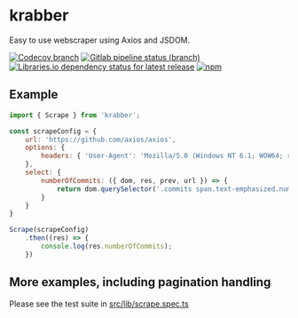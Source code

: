 # krabber

Easy to use webscraper using Axios and JSDOM.

[![Codecov branch](https://img.shields.io/codecov/c/gitlab/ledgit/krabber/master)](https://codecov.io/gl/ledgit/krabber)
[![Gitlab pipeline status (branch)](https://img.shields.io/gitlab/pipeline/ledgit/krabber/master)](https://gitlab.com/ledgit/krabber/pipelines)
[![Libraries.io dependency status for latest release](https://img.shields.io/librariesio/release/npm/krabber)](https://libraries.io/npm/krabber)
[![npm](https://img.shields.io/npm/v/krabber)](https://www.npmjs.com/package/krabber)

## Example

```javascript
import { Scrape } from 'krabber';

const scrapeConfig = {
    url: 'https://github.com/axios/axios',
    options: {
        headers: { 'User-Agent': 'Mozilla/5.0 (Windows NT 6.1; WOW64; rv:64.0) Gecko/20100101 Firefox/64.0' }
    },
    select: {
        numberOfCommits: ({ dom, res, prev, url }) => {
            return dom.querySelector('.commits span.text-emphasized.num').innerHTML.trim();
        }
    }
}

Scrape(scrapeConfig)
    .then((res) => {
        console.log(res.numberOfCommits);
    })
```

## More examples, including pagination handling

Please see the test suite in [src/lib/scrape.spec.ts](src/lib/scrape.spec.ts)

